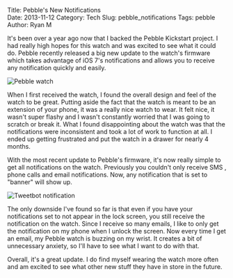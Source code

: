 Title: Pebble's New Notifications	
Date: 2013-11-12
Category: Tech
Slug: pebble_notifications
Tags: pebble
Author: Ryan M

It's been over a year ago now that I backed the Pebble Kickstart project. I had really high hopes for this watch and was excited to see what it could do. Pebble recently released a big new update to the watch's firmware which takes advantage of iOS 7's notifications and allows you to receive any notification quickly and easily.

![Pebble watch]( {attach}pebble.jpg )

When I first received the watch, I found the overall design and feel of the watch to be great. 
Putting aside the fact that the watch is meant to be an extension of your phone, it was a really nice watch to wear. It felt nice, it wasn't super flashy and I wasn't constantly worried that I was going to scratch or break it. What I found disappointing about the watch was that the notifications were inconsistent and took a lot of work to function at all. I ended up getting frustrated and put the watch in a drawer for nearly 4 months. 

With the most recent update to Pebble's firmware, it's now really simple to get all notifications on the watch. Previously you couldn't only receive SMS , phone calls and email notifications. Now, any notification that is set to "banner" will show up. 

![Tweetbot notification]( {attach}pebble2.jpg)

The only downside I've found so far is that even if you have your notifications set to not appear in the lock screen, you still receive the notification on the watch. Since I receive so many emails, I like to only get the notification on my phone when I unlock the screen. Now every time I get an email, my Pebble watch is buzzing on my wrist. It creates a bit of unnecessary anxiety, so I'll have to see what I want to do with that.

Overall, it's a great update. I do find myself wearing the watch more often and am excited to see what other new stuff they have in store in the future.
